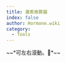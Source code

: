 ```yaml
---
title: 激素換算器
index: false
author: Hormone.wiki
category:
  - Tools
---
```


<script setup>
import HormoneConverter from '../components/HormoneConverter.vue'
</script>

<HormoneConverter />
~~*可左右滾動。🌚*~~
